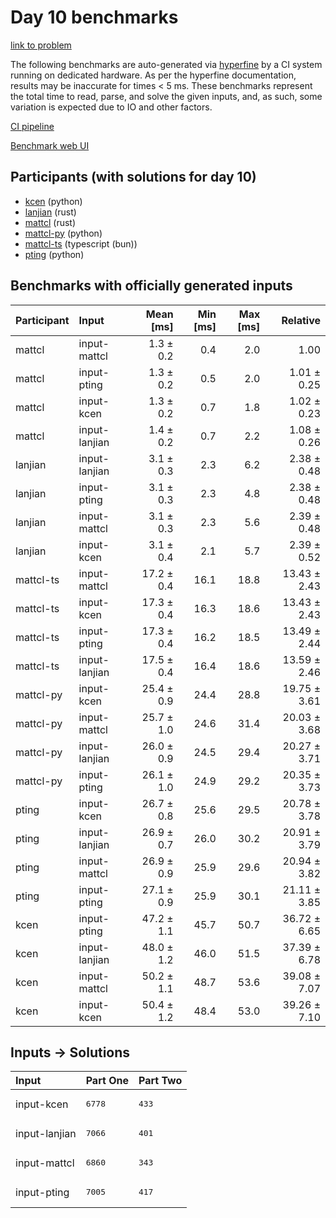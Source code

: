 # Day 10 benchmarks

[link to problem](https://adventofcode.com/2023/day/10)

The following benchmarks are auto-generated via
[hyperfine](https://github.com/sharkdp/hyperfine) by a CI system running on
dedicated hardware. As per the hyperfine documentation, results may be
inaccurate for times < 5 ms. These benchmarks represent the total time to read,
parse, and solve the given inputs, and, as such, some variation is expected due
to IO and other factors.

[CI pipeline](http://ci.papercode.net:8080/teams/main/pipelines/aoc2023)

[Benchmark web UI](https://aoc.ancalagon.black)


## Participants (with solutions for day 10)

- [kcen](https://github.com/kcen/aoc2023) (python)
- [lanjian](https://github.com/lanjian/aoc-2023) (rust)
- [mattcl](https://github.com/mattcl/aoc2023) (rust)
- [mattcl-py](https://github.com/mattcl/aoc2023-py) (python)
- [mattcl-ts](https://github.com/mattcl/aoc2023-js) (typescript (bun))
- [pting](https://github.com/pting/aoc2023) (python)


## Benchmarks with officially generated inputs

| Participant | Input | Mean [ms] | Min [ms] | Max [ms] | Relative |
|:---|:---|---:|---:|---:|---:|
| mattcl | input-mattcl | 1.3 ± 0.2 | 0.4 | 2.0 | 1.00 |
| mattcl | input-pting | 1.3 ± 0.2 | 0.5 | 2.0 | 1.01 ± 0.25 |
| mattcl | input-kcen | 1.3 ± 0.2 | 0.7 | 1.8 | 1.02 ± 0.23 |
| mattcl | input-lanjian | 1.4 ± 0.2 | 0.7 | 2.2 | 1.08 ± 0.26 |
| lanjian | input-lanjian | 3.1 ± 0.3 | 2.3 | 6.2 | 2.38 ± 0.48 |
| lanjian | input-pting | 3.1 ± 0.3 | 2.3 | 4.8 | 2.38 ± 0.48 |
| lanjian | input-mattcl | 3.1 ± 0.3 | 2.3 | 5.6 | 2.39 ± 0.48 |
| lanjian | input-kcen | 3.1 ± 0.4 | 2.1 | 5.7 | 2.39 ± 0.52 |
| mattcl-ts | input-mattcl | 17.2 ± 0.4 | 16.1 | 18.8 | 13.43 ± 2.43 |
| mattcl-ts | input-kcen | 17.3 ± 0.4 | 16.3 | 18.6 | 13.43 ± 2.43 |
| mattcl-ts | input-pting | 17.3 ± 0.4 | 16.2 | 18.5 | 13.49 ± 2.44 |
| mattcl-ts | input-lanjian | 17.5 ± 0.4 | 16.4 | 18.6 | 13.59 ± 2.46 |
| mattcl-py | input-kcen | 25.4 ± 0.9 | 24.4 | 28.8 | 19.75 ± 3.61 |
| mattcl-py | input-mattcl | 25.7 ± 1.0 | 24.6 | 31.4 | 20.03 ± 3.68 |
| mattcl-py | input-lanjian | 26.0 ± 0.9 | 24.5 | 29.4 | 20.27 ± 3.71 |
| mattcl-py | input-pting | 26.1 ± 1.0 | 24.9 | 29.2 | 20.35 ± 3.73 |
| pting | input-kcen | 26.7 ± 0.8 | 25.6 | 29.5 | 20.78 ± 3.78 |
| pting | input-lanjian | 26.9 ± 0.7 | 26.0 | 30.2 | 20.91 ± 3.79 |
| pting | input-mattcl | 26.9 ± 0.9 | 25.9 | 29.6 | 20.94 ± 3.82 |
| pting | input-pting | 27.1 ± 0.9 | 25.9 | 30.1 | 21.11 ± 3.85 |
| kcen | input-pting | 47.2 ± 1.1 | 45.7 | 50.7 | 36.72 ± 6.65 |
| kcen | input-lanjian | 48.0 ± 1.2 | 46.0 | 51.5 | 37.39 ± 6.78 |
| kcen | input-mattcl | 50.2 ± 1.1 | 48.7 | 53.6 | 39.08 ± 7.07 |
| kcen | input-kcen | 50.4 ± 1.2 | 48.4 | 53.0 | 39.26 ± 7.10 |


## Inputs -> Solutions

| Input | Part One | Part Two |
|:---|:---|:---|
|input-kcen|<pre>6778</pre>|<pre>433</pre>|
|input-lanjian|<pre>7066</pre>|<pre>401</pre>|
|input-mattcl|<pre>6860</pre>|<pre>343</pre>|
|input-pting|<pre>7005</pre>|<pre>417</pre>|
